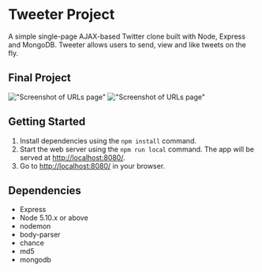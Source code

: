 # Tweeter Project

A simple single-page AJAX-based Twitter clone built with Node, Express and MongoDB. Tweeter allows users to send, view and like tweets on the fly.

## Final Project
!["Screenshot of URLs page"](https://github.com/kekexd/tweeter/blob/feature/likes/docs/compose.png?raw=true)
!["Screenshot of URLs page"](https://github.com/kekexd/tweeter/blob/feature/likes/docs/tweets.png?raw=true)

## Getting Started

1. Install dependencies using the `npm install` command.
2. Start the web server using the `npm run local` command. The app will be served at <http://localhost:8080/>.
3. Go to <http://localhost:8080/> in your browser.

## Dependencies

- Express
- Node 5.10.x or above
- nodemon
- body-parser
- chance
- md5
- mongodb
